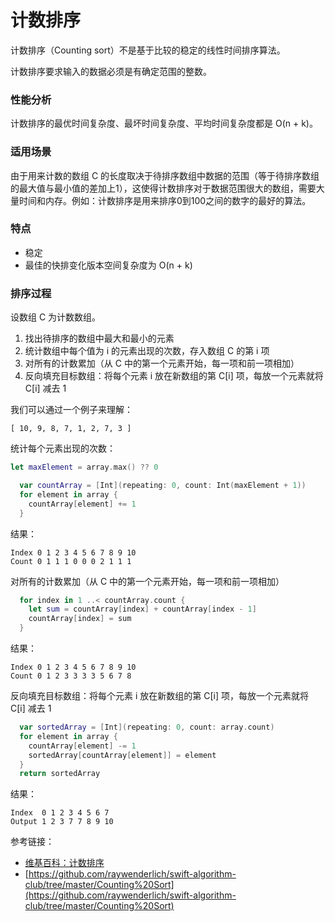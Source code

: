 # 计数排序

计数排序（Counting sort）不是基于比较的稳定的线性时间排序算法。

计数排序要求输入的数据必须是有确定范围的整数。

### 性能分析

计数排序的最优时间复杂度、最坏时间复杂度、平均时间复杂度都是 O(n + k)。

### 适用场景

由于用来计数的数组 C 的长度取决于待排序数组中数据的范围（等于待排序数组的最大值与最小值的差加上1），这使得计数排序对于数据范围很大的数组，需要大量时间和内存。例如：计数排序是用来排序0到100之间的数字的最好的算法。

### 特点

- 稳定
- 最佳的快排变化版本空间复杂度为 O(n + k)

### 排序过程

设数组 C 为计数数组。

1. 找出待排序的数组中最大和最小的元素
2. 统计数组中每个值为 i 的元素出现的次数，存入数组 C 的第 i 项
3. 对所有的计数累加（从 C 中的第一个元素开始，每一项和前一项相加）
4. 反向填充目标数组：将每个元素 i 放在新数组的第 C[i] 项，每放一个元素就将 C[i] 减去 1

我们可以通过一个例子来理解：

```
[ 10, 9, 8, 7, 1, 2, 7, 3 ]
```

统计每个元素出现的次数：

```swift
let maxElement = array.max() ?? 0

  var countArray = [Int](repeating: 0, count: Int(maxElement + 1))
  for element in array {
    countArray[element] += 1
  }
```

结果：

```
Index 0 1 2 3 4 5 6 7 8 9 10
Count 0 1 1 1 0 0 0 2 1 1 1
```

 对所有的计数累加（从 C 中的第一个元素开始，每一项和前一项相加）
 
```swift
  for index in 1 ..< countArray.count {
    let sum = countArray[index] + countArray[index - 1]
    countArray[index] = sum
  }
```

结果：
 
 ```
 Index 0 1 2 3 4 5 6 7 8 9 10
Count 0 1 2 3 3 3 3 5 6 7 8
 ```

反向填充目标数组：将每个元素 i 放在新数组的第 C[i] 项，每放一个元素就将 C[i] 减去 1

```swift
  var sortedArray = [Int](repeating: 0, count: array.count)
  for element in array {
    countArray[element] -= 1
    sortedArray[countArray[element]] = element
  }
  return sortedArray
```

结果：
```
Index  0 1 2 3 4 5 6 7
Output 1 2 3 7 7 8 9 10
```





参考链接：

- [维基百科：计数排序](https://zh.wikipedia.org/wiki/%E8%AE%A1%E6%95%B0%E6%8E%92%E5%BA%8F)
- [https://github.com/raywenderlich/swift-algorithm-club/tree/master/Counting%20Sort](https://github.com/raywenderlich/swift-algorithm-club/tree/master/Counting%20Sort)